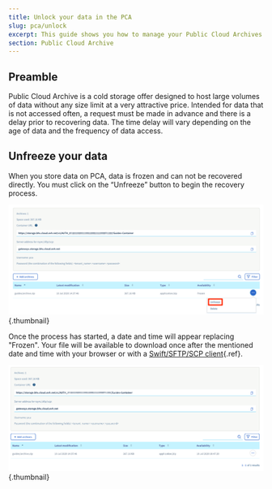 ```yaml
---
title: Unlock your data in the PCA
slug: pca/unlock
excerpt: This guide shows you how to manage your Public Cloud Archives.
section: Public Cloud Archive
---
```



## Preamble
Public Cloud Archive is a cold storage offer designed to host large volumes of data without any size limit at a very attractive price. Intended for data that is not accessed often, a request must be made in advance and there is a delay prior to recovering data. The time delay will vary depending on the age of data and the frequency of data access.


## Unfreeze your data
When you store data on PCA, data is frozen and can not be recovered directly. You must click on the “Unfreeze” button to begin the recovery process.


![public-cloud](images/PCA-unlock-1.png){.thumbnail}

Once the process has started, a date and time will appear replacing "Frozen". Your file will be available to download once after the mentioned date and time with your browser or with a [Swift/SFTP/SCP client](../pca_sftp/guide.en-gb.md){.ref}.


![public-cloud](images/PCA-unlock-2.png){.thumbnail}